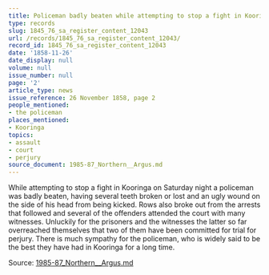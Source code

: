 ```yaml
---
title: Policeman badly beaten while attempting to stop a fight in Kooringa
type: records
slug: 1845_76_sa_register_content_12043
url: /records/1845_76_sa_register_content_12043/
record_id: 1845_76_sa_register_content_12043
date: '1858-11-26'
date_display: null
volume: null
issue_number: null
page: '2'
article_type: news
issue_reference: 26 November 1858, page 2
people_mentioned:
- the policeman
places_mentioned:
- Kooringa
topics:
- assault
- court
- perjury
source_document: 1985-87_Northern__Argus.md
---
```


While attempting to stop a fight in Kooringa on Saturday night a policeman was badly beaten, having several teeth broken or lost and an ugly wound on the side of his head from being kicked.  Rows also broke out from the arrests that followed and several of the offenders attended the court with many witnesses.  Unluckily for the prisoners and the witnesses the latter so far overreached themselves that two of them have been committed for trial for perjury.  There is much sympathy for the policeman, who is widely said to be the best they have had in Kooringa for a long time.

Source: [1985-87_Northern__Argus.md](/downloads/markdown/1985-87_Northern__Argus.md)
